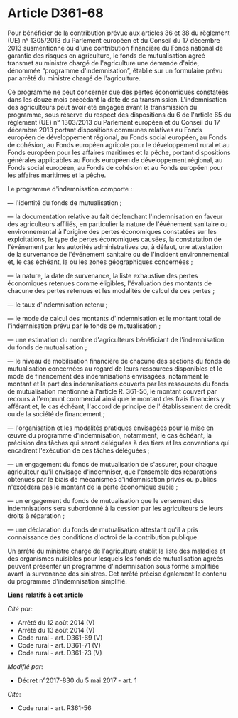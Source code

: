 # Article D361-68

Pour bénéficier de la contribution prévue aux articles 36 et 38 du règlement (UE) n° 1305/2013 du Parlement européen et du
Conseil du 17 décembre 2013 susmentionné ou d'une contribution financière du Fonds national de garantie des risques en
agriculture, le fonds de mutualisation agréé transmet au ministre chargé de l'agriculture une demande d'aide, dénommée
“programme d'indemnisation”, établie sur un formulaire prévu par arrêté du ministre chargé de l'agriculture.

Ce programme ne peut concerner que des pertes économiques constatées dans les douze mois précédant la date de sa
transmission. L'indemnisation des agriculteurs peut avoir été engagée avant la transmission du programme, sous réserve du
respect des dispositions du 6 de l'article 65 du règlement (UE) n° 1303/2013 du Parlement européen et du Conseil du 17
décembre 2013 portant dispositions communes relatives au Fonds européen de développement régional, au Fonds social européen,
au Fonds de cohésion, au Fonds européen agricole pour le développement rural et au Fonds européen pour les affaires maritimes
et la pêche, portant dispositions générales applicables au Fonds européen de développement régional, au Fonds social
européen, au Fonds de cohésion et au Fonds européen pour les affaires maritimes et la pêche.

Le programme d'indemnisation comporte :

― l'identité du fonds de mutualisation ;

― la documentation relative au fait déclenchant l'indemnisation en faveur des agriculteurs affiliés, en particulier la nature
de l'événement sanitaire ou environnemental à l'origine des pertes économiques constatées sur les exploitations, le type de
pertes économiques causées, la constatation de l'événement par les autorités administratives ou, à défaut, une attestation de
la survenance de l'événement sanitaire ou de l'incident environnemental et, le cas échéant, la ou les zones géographiques
concernées ;

― la nature, la date de survenance, la liste exhaustive des pertes économiques retenues comme éligibles, l'évaluation des
montants de chacune des pertes retenues et les modalités de calcul de ces pertes ;

― le taux d'indemnisation retenu ;

― le mode de calcul des montants d'indemnisation et le montant total de l'indemnisation prévu par le fonds de mutualisation ;

― une estimation du nombre d'agriculteurs bénéficiant de l'indemnisation du fonds de mutualisation ;

― le niveau de mobilisation financière de chacune des sections du fonds de mutualisation concernées au regard de leurs
ressources disponibles et le mode de financement des indemnisations envisagées, notamment le montant et la part des
indemnisations couverts par les ressources du fonds de mutualisation mentionné à l'article R. 361-56, le montant couvert par
recours à l'emprunt commercial ainsi que le montant des frais financiers y afférant et, le cas échéant, l'accord de principe
de l' établissement de crédit ou de la société de financement ;

― l'organisation et les modalités pratiques envisagées pour la mise en œuvre du programme d'indemnisation, notamment, le cas
échéant, la précision des tâches qui seront déléguées à des tiers et les conventions qui encadrent l'exécution de ces tâches
déléguées ;

― un engagement du fonds de mutualisation de s'assurer, pour chaque agriculteur qu'il envisage d'indemniser, que l'ensemble
des réparations obtenues par le biais de mécanismes d'indemnisation privés ou publics n'excédera pas le montant de la perte
économique subie ;

― un engagement du fonds de mutualisation que le versement des indemnisations sera subordonné à la cession par les
agriculteurs de leurs droits à réparation ;

― une déclaration du fonds de mutualisation attestant qu'il a pris connaissance des conditions d'octroi de la contribution
publique.

Un arrêté du ministre chargé de l'agriculture établit la liste des maladies et des organismes nuisibles pour lesquels les
fonds de mutualisation agréés peuvent présenter un programme d'indemnisation sous forme simplifiée avant la survenance des
sinistres. Cet arrêté précise également le contenu du programme d'indemnisation simplifié.

**Liens relatifs à cet article**

_Cité par_:

  - Arrêté du 12 août 2014 (V)
  - Arrêté du 13 août 2014 (V)
  - Code rural - art. D361-69 (V)
  - Code rural - art. D361-71 (V)
  - Code rural - art. D361-73 (V)

_Modifié par_:

  - Décret n°2017-830 du 5 mai 2017 - art. 1

_Cite_:

  - Code rural - art. R361-56
